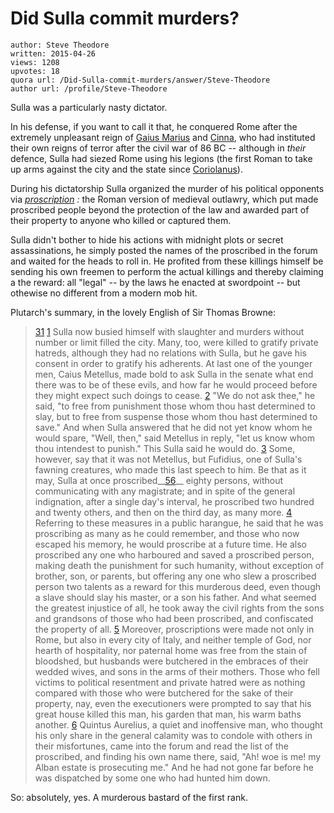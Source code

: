 # Did Sulla commit murders?

	author: Steve Theodore
	written: 2015-04-26
	views: 1208
	upvotes: 18
	quora url: /Did-Sulla-commit-murders/answer/Steve-Theodore
	author url: /profile/Steve-Theodore


Sulla was a particularly nasty dictator. 

In his defense, if you want to call it that, he conquered Rome after the extremely unpleasant reign of [Gaius Marius](http://en.wikipedia.org/wiki/Gaius_Marius) and [ Cinna](http://en.wikipedia.org/wiki/Lucius_Cornelius_Cinna), who had instituted their own reigns of terror after the civil war of 86 BC -- although in _their_  defence, Sulla had siezed Rome using his legions (the first Roman to take up arms against the city and the state since [Coriolanus](http://www.livius.org/person/coriolanus-gn-marcius/)). 

During his dictatorship Sulla organized the murder of his political opponents via _[proscription](http://en.wikipedia.org/wiki/Proscription)_ _:_ the Roman version of medieval outlawry, which put made proscribed people beyond the protection of the law and awarded part of their property to anyone who killed or captured them. 

Sulla didn't bother to hide his actions with midnight plots or secret assassinations, he simply posted the names of the proscribed in the forum and waited for the heads to roll in. He profited from these killings himself be sending his own freemen to perform the actual killings and thereby claiming a the reward: all "legal" -- by the laws he enacted at swordpoint -- but othewise no different from a modern mob hit. 

Plutarch's summary, in the lovely English of Sir Thomas Browne:



> [31](http://...) [1](http://...) Sulla now busied himself with slaughter and murders without number or limit filled the city. Many, too, were killed to gratify private hatreds, although they had no relations with Sulla, but he gave his consent in order to gratify his adherents. At last one of the younger men, Caius Metellus, made bold to ask Sulla in the senate what end there was to be of these evils, and how far he would proceed before they might expect such doings to cease. [2](http://...) "We do not ask thee," he said, "to free from punishment those whom thou hast determined to slay, but to free from suspense those whom thou hast determined to save." And when Sulla answered that he did not yet know whom he would spare, "Well, then," said Metellus in reply, "let us know whom thou intendest to punish." This Sulla said he would do. [3](http://...) Some, however, say that it was not Metellus, but Fufidius, one of Sulla's fawning creatures, who made this last speech to him. Be that as it may, Sulla at once proscribed__[56](http://penelope.uchicago.edu/Thayer/E/Roman/Texts/Plutarch/Lives/Sulla*.html#note56)__  eighty persons, without communicating with any magistrate; and in spite of the general indignation, after a single day's interval, he proscribed two hundred and twenty others, and then on the third day, as many more. [4](http://...) Referring to these measures in a public harangue, he said that he was proscribing as many as he could remember, and those who now escaped his memory, he would proscribe at a future time. He also proscribed any one who harboured and saved a proscribed person, making death the punishment for such humanity, without exception of brother, son, or parents, but offering any one who slew a proscribed person two talents as a reward for this murderous deed, even though a slave should slay his master, or a son his father. And what seemed the greatest injustice of all, he took away the civil rights from the sons and grandsons of those who had been proscribed, and confiscated the property of all. [5](http://...) Moreover, proscriptions were made not only in Rome, but also in every city of Italy, and neither temple of God, nor hearth of hospitality, nor paternal home was free from the stain of bloodshed, but husbands were butchered in the embraces of their wedded wives, and sons in the arms of their mothers. Those who fell victims to political resentment and private hatred were as nothing compared with those who were butchered for the sake of their property, nay, even the executioners were prompted to say that his great house killed this man, his garden that man, his warm baths another. [6](http://...) Quintus Aurelius, a quiet and inoffensive man, who thought his only share in the general calamity was to condole with others in their misfortunes, came into the forum and read the list of the proscribed, and finding his own name there, said, "Ah! woe is me! my Alban estate is prosecuting me." And he had not gone far before he was dispatched by some one who had hunted him down.



So: absolutely, yes. A murderous bastard of the first rank.

